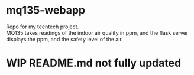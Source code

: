 # mq135-webapp<br/>
Repo for my teentech project. <br/>
MQ135 takes readings of the indoor air quality in ppm, and the flask server displays the ppm, and the safety level of the air.

# WIP README.md not fully updated
